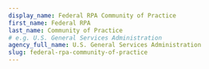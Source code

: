 ```yaml
---
display_name: Federal RPA Community of Practice
first_name: Federal RPA
last_name: Community of Practice
# e.g. U.S. General Services Administration
agency_full_name: U.S. General Services Administration
slug: federal-rpa-community-of-practice
---
```

